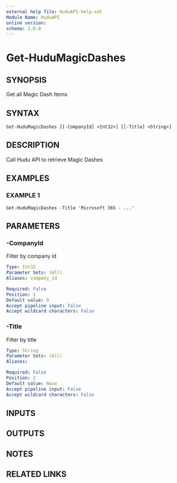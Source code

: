 ```yaml
---
external help file: HuduAPI-help.xml
Module Name: HuduAPI
online version:
schema: 2.0.0
---
```


# Get-HuduMagicDashes

## SYNOPSIS
Get all Magic Dash Items

## SYNTAX

```
Get-HuduMagicDashes [[-CompanyId] <Int32>] [[-Title] <String>]
```

## DESCRIPTION
Call Hudu API to retrieve Magic Dashes

## EXAMPLES

### EXAMPLE 1
```
Get-HuduMagicDashes -Title 'Microsoft 365 - ...'
```

## PARAMETERS

### -CompanyId
Filter by company id

```yaml
Type: Int32
Parameter Sets: (All)
Aliases: company_id

Required: False
Position: 1
Default value: 0
Accept pipeline input: False
Accept wildcard characters: False
```

### -Title
Filter by title

```yaml
Type: String
Parameter Sets: (All)
Aliases:

Required: False
Position: 2
Default value: None
Accept pipeline input: False
Accept wildcard characters: False
```

## INPUTS

## OUTPUTS

## NOTES

## RELATED LINKS
